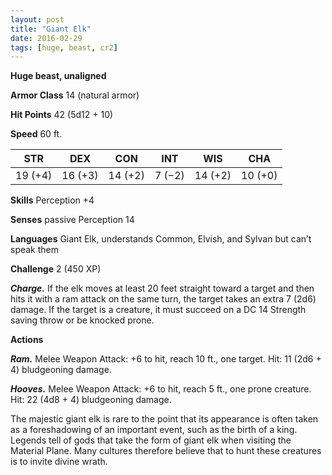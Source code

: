 ```yaml
---
layout: post
title: "Giant Elk"
date: 2016-02-29
tags: [huge, beast, cr2]
---
```


**Huge beast, unaligned**

**Armor Class** 14 (natural armor)

**Hit Points** 42 (5d12 + 10)

**Speed** 60 ft.

|   STR   |   DEX   |   CON   |   INT   |   WIS   |   CHA   |
|:-----:|:-----:|:-----:|:-----:|:-----:|:-----:|
| 19 (+4) | 16 (+3) | 14 (+2) | 7 (−2) | 14 (+2) | 10 (+0) |

**Skills** Perception +4 

**Senses** passive Perception 14 

**Languages** Giant Elk, understands Common, Elvish, and Sylvan but can’t speak them 

**Challenge** 2 (450 XP)

***Charge.*** If the elk moves at least 20 feet straight toward a target and then hits it with a ram attack on the same turn, the target takes an extra 7 (2d6) damage. If the target is a creature, it must succeed on a DC 14 Strength saving throw or be knocked prone. 

**Actions** 

***Ram.*** Melee Weapon Attack: +6 to hit, reach 10 ft., one target. Hit: 11 (2d6 + 4) bludgeoning damage. 

***Hooves.*** Melee Weapon Attack: +6 to hit, reach 5 ft., one prone creature. Hit: 22 (4d8 + 4) bludgeoning damage. 

The majestic giant elk is rare to the point that its appearance is often taken as a foreshadowing of an important event, such as the birth of a king. Legends tell of gods that take the form of giant elk when visiting the Material Plane. Many cultures therefore believe that to hunt these creatures is to invite divine wrath.
